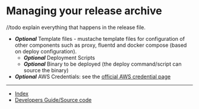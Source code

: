 # Managing your release archive

//todo explain everything that happens in the release file.



- **_Optional_** Template files - mustache template files for configuration of other components such as proxy, fluentd and docker compose (based on deploy configuration).
  - **_Optional_** Deployment Scripts
  - **_Optional_** Binary to be deployed (the deploy command/script can source the binary)
- **_Optional_** AWS Credentials: see the [official AWS credential page](https://aws.amazon.com/blogs/security/a-new-and-standardized-way-to-manage-credentials-in-the-aws-sdks/)



---

- [Index](/hx-deploy-tool/index)
- [Developers Guide/Source code](https://github.com/helix-collective/hx-deploy-tool)
